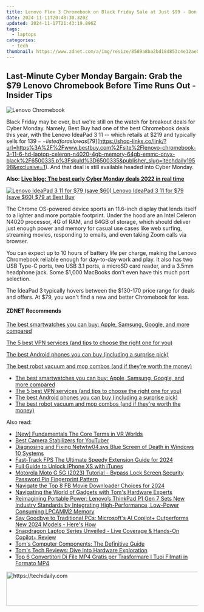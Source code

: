 ```yaml
---
title: Lenovo Flex 3 Chromebook on Black Friday Sale at Just $99 - Don't Miss Out Before Cyber Monday! | TechBargains
date: 2024-11-11T20:48:30.320Z
updated: 2024-11-17T21:43:19.896Z
tags:
  - laptops
categories:
  - tech
thumbnail: https://www.zdnet.com/a/img/resize/8589a8ba2bd18d853c4e12ae010baa824bb6159e/2022/08/08/b455a419-fdbf-4692-992a-e3a11630b2e6/lenovo-flex-3-chromebook.jpg?auto=webp&fit=crop&frame=1&height=172&width=306
---
```


## Last-Minute Cyber Monday Bargain: Grab the $79 Lenovo Chromebook Before Time Runs Out - Insider Tips

![Lenovo Chromebook](https://www.zdnet.com/a/img/resize/c0a8565f47c380ab3c0207482dcbbbef1349b0e2/2022/07/12/6e609f09-2a42-4672-92b7-f818e72c8d69/lenovo-chromebook.jpg?auto=webp&width=1280)

Black Friday may be over, but we're still on the watch for breakout deals for Cyber Monday. Namely, Best Buy had one of the best Chromebook deals this year, with the Lenovo IdeaPad 3 11 -- which retails at $219 and typically sells for $139 -- listed for as low as [$79](https://shop-links.co/link/?url=https%3A%2F%2Fwww.bestbuy.com%2Fsite%2Flenovo-chromebook-3-11-6-hd-laptop-celeron-n4020-4gb-memory-64gb-emmc-onyx-black%2F6500335.p%3FskuId%3D6500335&publisher_slug=itechdaily19598&exclusive=1). And that deal is still available headed into Cyber Monday.

**Also:** [**Live blog: The best early Cyber Monday deals 2022 in real time**](https://www.zdnet.com/article/best-cyber-monday-deals-live-november-27-2022/)

[![Lenovo IdeaPad 3 11 for $79 (save $60)](https://www.zdnet.com/a/img/resize/8f7d248c4f3181d6e592f3fd2976192aa9565d2c/2022/07/12/85b967d2-fb0f-4ccd-9bdd-38b70ee8af1f/lenovo-chromebook-ideapad-3-prime-day.jpg?auto=webp&fit=crop&height=172.5&width=294) Lenovo IdeaPad 3 11 for $79 (save $60) $79 at Best Buy](https://shop-links.co/link/?url=https%3A%2F%2Fwww.bestbuy.com%2Fsite%2Flenovo-chromebook-3-11-6-hd-laptop-celeron-n4020-4gb-memory-64gb-emmc-onyx-black%2F6500335.p%3FskuId%3D6500335&publisher_slug=itechdaily19598&exclusive=1)

The Chrome OS-powered device sports an 11.6-inch display that lends itself to a lighter and more portable footprint. Under the hood are an Intel Celeron N4020 processor, 4G of RAM, and 64GB of storage, which should deliver just enough power and memory for casual use cases like web surfing, streaming movies, responding to emails, and even taking Zoom calls via browser. 

You can expect up to 10 hours of battery life per charge, making the Lenovo Chromebook reliable enough for day-to-day work and play. It also has two USB Type-C ports, two USB 3.1 ports, a microSD card reader, and a 3.5mm headphone jack. Some $1,000 MacBooks don't even have this much port selection. 

The IdeaPad 3 typically hovers between the $130-170 price range for deals and offers. At $79, you won't find a new and better Chromebook for less.

#### **ZDNET** Recommends

[The best smartwatches you can buy: Apple, Samsung, Google, and more compared](https://www.zdnet.com/article/best-smartwatch/ "The best smartwatches you can buy: Apple, Samsung, Google, and more compared")

[The 5 best VPN services (and tips to choose the right one for you)](https://www.zdnet.com/article/best-vpn/ "The 5 best VPN services (and tips to choose the right one for you)")

[The best Android phones you can buy (including a surprise pick)](https://www.zdnet.com/article/best-android-phone/ "The best Android phones you can buy (including a surprise pick)")

[The best robot vacuum and mop combos (and if they're worth the money)](https://www.zdnet.com/article/best-robot-vacuum-mop/ "The best robot vacuum and mop combos (and if they're worth the money)")

* [The best smartwatches you can buy: Apple, Samsung, Google, and more compared](https://www.zdnet.com/article/best-smartwatch/ "The best smartwatches you can buy: Apple, Samsung, Google, and more compared")
* [The 5 best VPN services (and tips to choose the right one for you)](https://www.zdnet.com/article/best-vpn/ "The 5 best VPN services (and tips to choose the right one for you)")
* [The best Android phones you can buy (including a surprise pick)](https://www.zdnet.com/article/best-android-phone/ "The best Android phones you can buy (including a surprise pick)")
* [The best robot vacuum and mop combos (and if they're worth the money)](https://www.zdnet.com/article/best-robot-vacuum-mop/ "The best robot vacuum and mop combos (and if they're worth the money)")

<ins class="adsbygoogle"
     style="display:block"
     data-ad-format="autorelaxed"
     data-ad-client="ca-pub-7571918770474297"
     data-ad-slot="1223367746"></ins>

<ins class="adsbygoogle"
     style="display:block"
     data-ad-client="ca-pub-7571918770474297"
     data-ad-slot="8358498916"
     data-ad-format="auto"
     data-full-width-responsive="true"></ins>

<span class="atpl-alsoreadstyle">Also read:</span>
<div><ul>
<li><a href="https://some-knowledge.techidaily.com/new-fundamentals-the-core-terms-in-vr-worlds/"><u>[New] Fundamentals The Core Terms in VR Worlds</u></a></li>
<li><a href="https://extra-lessons.techidaily.com/best-camera-stabilizers-for-youtuber/"><u>Best Camera Stabilizers for YouTuber</u></a></li>
<li><a href="https://blue-screen-error.techidaily.com/diagnosing-and-fixing-netwtw04sys-blue-screen-of-death-in-windows-10-systems/"><u>Diagnosing and Fixing Netwtw04.sys Blue Screen of Death in Windows 10 Systems</u></a></li>
<li><a href="https://some-techniques.techidaily.com/fast-track-fps-the-ultimate-speedy-extension-guide-for-2024/"><u>Fast-Track FPS The Ultimate Speedy Extension Guide for 2024</u></a></li>
<li><a href="https://ios-unlock.techidaily.com/full-guide-to-unlock-iphone-xs-with-itunes-by-drfone-ios/"><u>Full Guide to Unlock iPhone XS with iTunes</u></a></li>
<li><a href="https://review-topics.techidaily.com/motorola-moto-g-5g-2023-tutorial-bypass-lock-screen-security-password-pin-fingerprint-pattern-by-drfone-android-unlock-android-unlock/"><u>Motorola Moto G 5G (2023) Tutorial - Bypass Lock Screen,Security Password Pin,Fingerprint,Pattern</u></a></li>
<li><a href="https://facebook-video-content.techidaily.com/navigate-the-top-8-fb-movie-downloader-choices-for-2024/"><u>Navigate the Top 8 FB Movie Downloader Choices for 2024</u></a></li>
<li><a href="https://hardware-reviews.techidaily.com/navigating-the-world-of-gadgets-with-toms-hardware-experts-t17238628794346/"><u>Navigating the World of Gadgets with Tom's Hardware Experts</u></a></li>
<li><a href="https://hardware-reviews.techidaily.com/reimagining-portable-power-lenovos-thinkpad-p1-gen-7-sets-new-industry-standards-by-integrating-high-performance-low-power-consuming-lpcamm2-memory/"><u>Reimagining Portable Power: Lenovo’s ThinkPad P1 Gen 7 Sets New Industry Standards by Integrating High-Performance, Low-Power Consuming LPCAMM2 Memory</u></a></li>
<li><a href="https://hardware-reviews.techidaily.com/say-goodbye-to-traditional-pcs-microsofts-ai-copilotplus-outperforms-new-2024-models-heres-how/"><u>Say Goodbye to Traditional PCs: Microsoft's AI Copilot+ Outperforms New 2024 Models - Here's How</u></a></li>
<li><a href="https://hardware-reviews.techidaily.com/snapdragon-laptop-series-unveiled-live-coverage-and-hands-on-copilotplus-review/"><u>Snapdragon Laptop Series Unveiled - Live Coverage & Hands-On Copilot+ Review</u></a></li>
<li><a href="https://hardware-reviews.techidaily.com/toms-computer-components-the-definitive-guide/"><u>Tom's Computer Components: The Definitive Guide</u></a></li>
<li><a href="https://hardware-reviews.techidaily.com/toms-tech-reviews-dive-into-hardware-exploration/"><u>Tom's Tech Reviews: Dive Into Hardware Exploration</u></a></li>
<li><a href="https://blog-min.techidaily.com/top-6-convertitori-di-file-mp4-gratis-per-trasformare-i-tuoi-filmati-in-formato-mp4/"><u>Top 6 Convertitori Di File MP4 Gratis per Trasformare I Tuoi Filmati in Formato MP4</u></a></li>
</ul></div>

<!-- affiliate ads begin -->
<a href="https://appsumo.8odi.net/c/5597632/2118315/7443" target="_top" id="2118315">
  <img src="//a.impactradius-go.com/display-ad/7443-2118315" border="0" alt="https://techidaily.com" width="728" height="90"/>
</a>
<img height="0" width="0" src="https://appsumo.8odi.net/i/5597632/2118315/7443" style="position:absolute;visibility:hidden;" border="0" />
<!-- affiliate ads end -->

